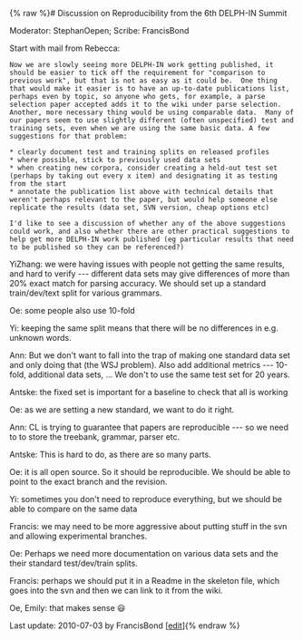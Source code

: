 {% raw %}# Discussion on Reproducibility from the 6th DELPH-IN Summit

Moderator: StephanOepen; Scribe:
FrancisBond

Start with mail from Rebecca:

    Now we are slowly seeing more DELPH-IN work getting published, it
    should be easier to tick off the requirement for "comparison to
    previous work", but that is not as easy as it could be.  One thing
    that would make it easier is to have an up-to-date publications list,
    perhaps even by topic, so anyone who gets, for example, a parse
    selection paper accepted adds it to the wiki under parse selection.
    Another, more necessary thing would be using comparable data.  Many of
    our papers seem to use slightly different (often unspecified) test and
    training sets, even when we are using the same basic data. A few
    suggestions for that problem:
    
    * clearly document test and training splits on released profiles
    * where possible, stick to previously used data sets
    * when creating new corpora, consider creating a held-out test set
    (perhaps by taking out every x item) and designating it as testing
    from the start
    * annotate the publication list above with technical details that
    weren't perhaps relevant to the paper, but would help someone else
    replicate the results (data set, SVN version, cheap options etc)
    
    I'd like to see a discussion of whether any of the above suggestions
    could work, and also whether there are other practical suggestions to
    help get more DELPH-IN work published (eg particular results that need
    to be published so they can be referenced?)

YiZhang: we were having issues with people not getting the
same results, and hard to verify --- different data sets may give
differences of more than 20% exact match for parsing accuracy. We should
set up a standard train/dev/text split for various grammars.

Oe: some people also use 10-fold

Yi: keeping the same split means that there will be no differences in
e.g. unknown words.

Ann: But we don't want to fall into the trap of making one standard data
set and only doing that (the WSJ problem). Also add additional metrics
--- 10-fold, additional data sets, ... We don't to use the same test set
for 20 years.

Antske: the fixed set is important for a baseline to check that all is
working

Oe: as we are setting a new standard, we want to do it right.

Ann: CL is trying to guarantee that papers are reproducible --- so we
need to to store the treebank, grammar, parser etc.

Antske: This is hard to do, as there are so many parts.

Oe: it is all open source. So it should be reproducible. We should be
able to point to the exact branch and the revision.

Yi: sometimes you don't need to reproduce everything, but we should be
able to compare on the same data

Francis: we may need to be more aggressive about putting stuff in the
svn and allowing experimental branches.

Oe: Perhaps we need more documentation on various data sets and the
their standard test/dev/train splits.

Francis: perhaps we should put it in a Readme in the skeleton file,
which goes into the svn and then we can link to it from the wiki.

Oe, Emily: that makes sense :smiley:

Last update: 2010-07-03 by FrancisBond [[edit](https://github.com/delph-in/docs/wiki/ParisReproducibility/_edit)]{% endraw %}
